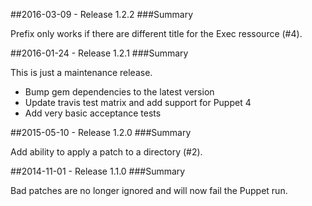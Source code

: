 ##2016-03-09 - Release 1.2.2
###Summary

Prefix only works if there are different title for the Exec ressource (#4).

##2016-01-24 - Release 1.2.1
###Summary

This is just a maintenance release.

* Bump gem dependencies to the latest version
* Update travis test matrix and add support for Puppet 4
* Add very basic acceptance tests

##2015-05-10 - Release 1.2.0
###Summary

Add ability to apply a patch to a directory (#2).

##2014-11-01 - Release 1.1.0
###Summary

Bad patches are no longer ignored and will now fail the Puppet run.
